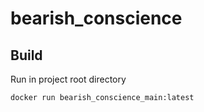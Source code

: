 # bearish_conscience

## Build
Run in project root directory
```
docker run bearish_conscience_main:latest
```